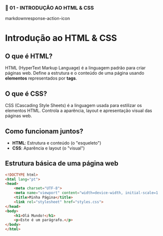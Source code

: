 ### 📄 01 - INTRODUÇÃO AO HTML & CSS

markdownresponse-action-icon


# Introdução ao HTML & CSS

## O que é HTML?
HTML (HyperText Markup Language) é a linguagem padrão para criar páginas web. Define a estrutura e o conteúdo de uma página usando **elementos** representados por **tags**.

## O que é CSS?
CSS (Cascading Style Sheets) é a linguagem usada para estilizar os elementos HTML. Controla a aparência, layout e apresentação visual das páginas web.

## Como funcionam juntos?
- **HTML**: Estrutura e conteúdo (o "esqueleto")
- **CSS**: Aparência e layout (o "visual")

## Estrutura básica de uma página web
```html
<!DOCTYPE html>
<html lang="pt">
<head>
    <meta charset="UTF-8">
    <meta name="viewport" content="width=device-width, initial-scale=1.0">
    <title>Minha Página</title>
    <link rel="stylesheet" href="styles.css">
</head>
<body>
    <h1>Olá Mundo!</h1>
    <p>Este é um parágrafo.</p>
</body>
</html>
````

